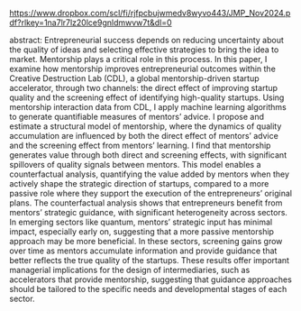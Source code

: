 https://www.dropbox.com/scl/fi/rjfpcbujwmedv8wyvo443/JMP_Nov2024.pdf?rlkey=1na7lr7lz20lce9gnldmwvw7t&dl=0

abstract: Entrepreneurial success depends on reducing uncertainty about the quality of ideas and selecting effective strategies to bring the idea to market. Mentorship plays a critical role in this process. In this paper, I examine how mentorship improves entrepreneurial outcomes within the Creative Destruction Lab (CDL), a global mentorship-driven startup accelerator, through two channels: the direct effect of improving startup quality and the screening effect of identifying high-quality startups. Using mentorship interaction data from CDL, I apply machine learning algorithms to generate quantifiable measures of mentors’ advice. I propose and estimate a structural model of mentorship, where the dynamics of quality accumulation are influenced by both the direct effect of mentors’ advice and the screening effect from mentors’ learning. I find that mentorship generates value through both direct and screening effects, with significant spillovers of quality signals between mentors. This model enables a counterfactual analysis, quantifying the value added by mentors when they actively shape the strategic direction of startups, compared to a more passive role where they support the execution of the entrepreneurs’ original plans. The counterfactual analysis shows that entrepreneurs benefit from mentors’ strategic guidance, with significant heterogeneity across sectors. In emerging sectors like quantum, mentors’ strategic input has minimal impact, especially early on, suggesting that a more passive mentorship approach may be more beneficial. In these sectors, screening gains grow over time as mentors accumulate information and provide guidance that better reflects the true quality of the startups. These results offer important managerial implications for the design of intermediaries, such as accelerators that provide mentorship, suggesting that guidance approaches should be tailored to the specific needs and developmental stages of each sector.